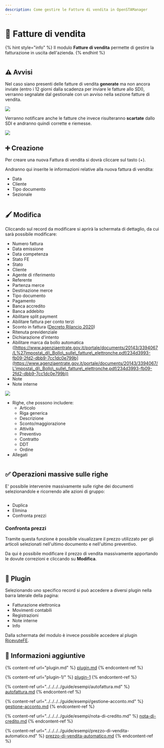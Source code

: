 ```yaml
---
description: Come gestire le Fatture di vendita in OpenSTAManager
---
```


# 📃 Fatture di vendita

{% hint style="info" %}
Il modulo **Fatture di vendita** permette di gestire la fatturazione in uscita dell'azienda.
{% endhint %}

<figure><img src="../../../../.gitbook/assets/immagine (754).png" alt=""><figcaption></figcaption></figure>

## ⚠️ Avvisi

Nel caso siano presenti delle fatture di vendita **generate** ma non ancora inviate (entro i 12 giorni dalla scadenza per inviare le fatture allo SDI), verranno segnalate dal gestionale con un avviso nella sezione fatture di vendita.

![](<../../../../.gitbook/assets/immagine (613).png>)

Verranno notificare anche le fatture che invece risulteranno **scartate** dallo SDI e andranno quindi corrette e riemesse.

![](<../../../../.gitbook/assets/immagine (124).png>)

## ➕ Creazione

Per creare una nuova Fattura di vendita si dovrà cliccare sul tasto (+).

Andranno qui inserite le informazioni relative alla nuova fattura di vendita:

* Data
* Cliente
* Tipo documento
* Sezionale

<figure><img src="../../../../.gitbook/assets/immagine (94).png" alt=""><figcaption></figcaption></figure>

## 🖌️ Modifica

Cliccando sul record da modificare si aprirà la schermata di dettaglio, da cui sarà possibile modificare:

* Numero fattura
* Data emissione
* Data competenza
* Stato FE
* Stato
* Cliente
* Agente di riferimento
* Referente
* Partenza merce
* Destinazione merce
* Tipo documento
* Pagamento
* Banca accredito
* Banca addebito
* Abilitare split payment
* Abilitare fattura per conto terzi
* Sconto in fattura ([Decreto Rilancio 2020](../../../../guide/esempi/fatturazione-elettronica/decreto-rilancio-2020.md))
* Ritenuta previdenziale
* Dichiarazione d'intento
* Abilitare marca da bollo automatica ([https://www.agenziaentrate.gov.it/portale/documents/20143/3394067/L%27imposta\_di\_Bollo\_sulle\_fatture\_elettronche.pdf/234d3993-fb09-2fd2-dbb9-7cc1dc0e799b](https://www.agenziaentrate.gov.it/portale/documents/20143/3394067/L'imposta\_di\_Bollo\_sulle\_fatture\_elettronche.pdf/234d3993-fb09-2fd2-dbb9-7cc1dc0e799b))
* Note
* Note interne

![](<../../../../.gitbook/assets/immagine (290).png>)

* Righe, che possono includere:
  * Articolo
  * Riga generica
  * Descrizione
  * Sconto/maggiorazione
  * Attività
  * Preventivo
  * Contratto
  * DDT
  * Ordine
* Allegati

<figure><img src="../../../../.gitbook/assets/immagine (755).png" alt=""><figcaption></figcaption></figure>

## ✅ Operazioni massive sulle righe

E' possibile intervenire massivamente sulle righe dei documenti selezionandole e ricorrendo alle azioni di gruppo:

<figure><img src="../../../../.gitbook/assets/immagine (594).png" alt=""><figcaption></figcaption></figure>

* Duplica
* Elimina
* Confronta prezzi

### Confronta prezzi

Tramite questa funzione è possibile visualizzare il prezzo utilizzato per gli articoli selezionati nell'ultimo documento e nell'ultimo preventivo.&#x20;

Da qui è possibile modificare il prezzo di vendita massivamente apportando le dovute correzioni e cliccando su **Modifica**.

<figure><img src="../../../../.gitbook/assets/immagine (508).png" alt=""><figcaption></figcaption></figure>



## 🔧 Plugin

Selezionando uno specifico record si può accedere a diversi plugin nella barra laterale della pagina:

* Fatturazione elettronica
* Movimenti contabili
* Registrazioni
* Note interne
* Info

Dalla schermata del modulo è invece possibile accedere al plugin [RicevuteFE](broken-reference).



## 🔽 Informazioni aggiuntive

{% content-ref url="plugin.md" %}
[plugin.md](plugin.md)
{% endcontent-ref %}

{% content-ref url="plugin-1/" %}
[plugin-1](plugin-1/)
{% endcontent-ref %}

{% content-ref url="../../../../guide/esempi/autofattura.md" %}
[autofattura.md](../../../../guide/esempi/autofattura.md)
{% endcontent-ref %}

{% content-ref url="../../../../guide/esempi/gestione-acconto.md" %}
[gestione-acconto.md](../../../../guide/esempi/gestione-acconto.md)
{% endcontent-ref %}

{% content-ref url="../../../../guide/esempi/nota-di-credito.md" %}
[nota-di-credito.md](../../../../guide/esempi/nota-di-credito.md)
{% endcontent-ref %}

{% content-ref url="../../../../guide/esempi/prezzo-di-vendita-automatico.md" %}
[prezzo-di-vendita-automatico.md](../../../../guide/esempi/prezzo-di-vendita-automatico.md)
{% endcontent-ref %}
